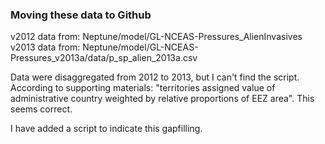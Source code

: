 ### Moving these data to Github

v2012 data from: Neptune/model/GL-NCEAS-Pressures_AlienInvasives
v2013 data from: Neptune/model/GL-NCEAS-Pressures_v2013a/data/p_sp_alien_2013a.csv

Data were disaggregated from 2012 to 2013, but I can't find the script.  According to supporting materials: "territories assigned value of administrative country weighted by relative proportions of EEZ area".  This seems correct.

I have added a script to indicate this gapfilling.